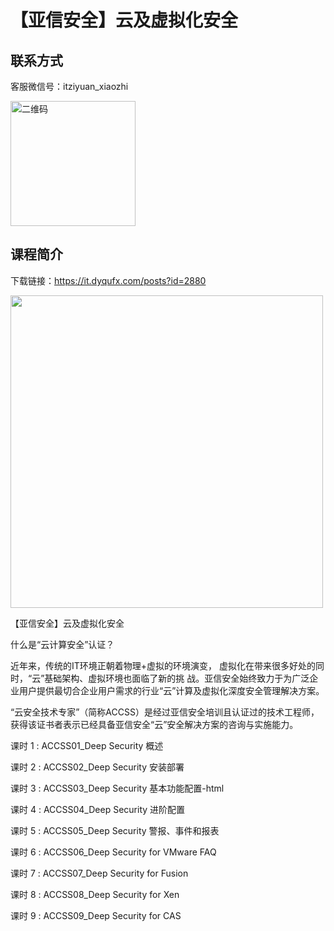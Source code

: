 # 【亚信安全】云及虚拟化安全

## 联系方式

客服微信号：itziyuan_xiaozhi

<img src="https://ziyuanyun.oss-cn-guangzhou.aliyuncs.com/common/20240614073449/666b82192834a.jpg" width="200" height="200" alt="二维码">

## 课程简介

下载链接：https://it.dyqufx.com/posts?id=2880

<img src="https://ziyuanyun.oss-cn-guangzhou.aliyuncs.com/yun/20240515184409/664491f9a3b0a.jpg" width="500" alt="">

  【亚信安全】云及虚拟化安全



 什么是“云计算安全”认证？

 近年来，传统的IT环境正朝着物理+虚拟的环境演变， 虚拟化在带来很多好处的同时，“云”基础架构、虚拟环境也面临了新的挑 战。亚信安全始终致力于为广泛企业用户提供最切合企业用户需求的行业“云”计算及虚拟化深度安全管理解决方案。

 “云安全技术专家”（简称ACCSS）是经过亚信安全培训且认证过的技术工程师，获得该证书者表示已经具备亚信安全“云”安全解决方案的咨询与实施能力。

 课时 1 : ACCSS01_Deep Security 概述

 课时 2 : ACCSS02_Deep Security 安装部署

 课时 3 : ACCSS03_Deep Security 基本功能配置-html

 课时 4 : ACCSS04_Deep Security 进阶配置

 课时 5 : ACCSS05_Deep Security 警报、事件和报表

 课时 6 : ACCSS06_Deep Security for VMware FAQ

 课时 7 : ACCSS07_Deep Security for Fusion

 课时 8 : ACCSS08_Deep Security for Xen

 课时 9 : ACCSS09_Deep Security for CAS

  